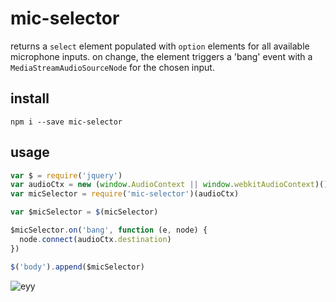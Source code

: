 # mic-selector

returns a `select` element populated with `option` elements for all available microphone inputs. on change, the element triggers a 'bang' event with a `MediaStreamAudioSourceNode` for the chosen input.


## install

`npm i --save mic-selector`

## usage

```js
var $ = require('jquery')
var audioCtx = new (window.AudioContext || window.webkitAudioContext)()
var micSelector = require('mic-selector')(audioCtx)

var $micSelector = $(micSelector)

$micSelector.on('bang', function (e, node) {
  node.connect(audioCtx.destination)
})

$('body').append($micSelector)
```

![eyy](http://i.imgur.com/HqHJ2S2.png)
